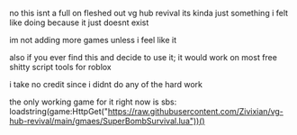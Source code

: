 no this isnt a full on fleshed out vg hub revival its kinda just something i felt like doing because it just doesnt exist

im not adding more games unless i feel like it

also if you ever find this and decide to use it; it would work on most free shitty script tools for roblox

i take no credit since i didnt do any of the hard work

the only working game for it right now is sbs: loadstring(game:HttpGet("https://raw.githubusercontent.com/Zivixian/vg-hub-revival/main/gmaes/SuperBombSurvival.lua"))()

